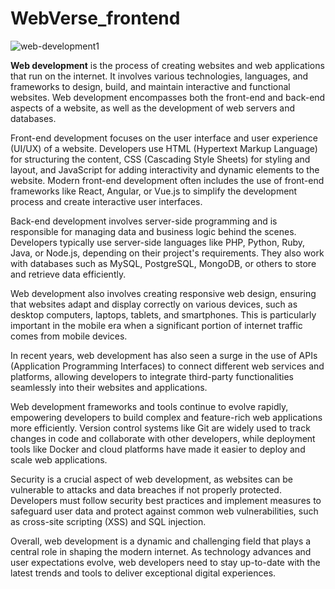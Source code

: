 # WebVerse_frontend


![web-development1](https://github.com/UtshadasCSE/WebVerse_frontend/assets/75168319/83f12fcb-8031-457e-8e62-31739273baa2)


<b>Web development</b> is the process of creating websites and web applications that run on the internet. It involves various technologies, languages, and frameworks to design, build, and maintain interactive and functional websites. Web development encompasses both the front-end and back-end aspects of a website, as well as the development of web servers and databases.

Front-end development focuses on the user interface and user experience (UI/UX) of a website. Developers use HTML (Hypertext Markup Language) for structuring the content, CSS (Cascading Style Sheets) for styling and layout, and JavaScript for adding interactivity and dynamic elements to the website. Modern front-end development often includes the use of front-end frameworks like React, Angular, or Vue.js to simplify the development process and create interactive user interfaces.

Back-end development involves server-side programming and is responsible for managing data and business logic behind the scenes. Developers typically use server-side languages like PHP, Python, Ruby, Java, or Node.js, depending on their project's requirements. They also work with databases such as MySQL, PostgreSQL, MongoDB, or others to store and retrieve data efficiently.

Web development also involves creating responsive web design, ensuring that websites adapt and display correctly on various devices, such as desktop computers, laptops, tablets, and smartphones. This is particularly important in the mobile era when a significant portion of internet traffic comes from mobile devices.

In recent years, web development has also seen a surge in the use of APIs (Application Programming Interfaces) to connect different web services and platforms, allowing developers to integrate third-party functionalities seamlessly into their websites and applications.

Web development frameworks and tools continue to evolve rapidly, empowering developers to build complex and feature-rich web applications more efficiently. Version control systems like Git are widely used to track changes in code and collaborate with other developers, while deployment tools like Docker and cloud platforms have made it easier to deploy and scale web applications.

Security is a crucial aspect of web development, as websites can be vulnerable to attacks and data breaches if not properly protected. Developers must follow security best practices and implement measures to safeguard user data and protect against common web vulnerabilities, such as cross-site scripting (XSS) and SQL injection.

Overall, web development is a dynamic and challenging field that plays a central role in shaping the modern internet. As technology advances and user expectations evolve, web developers need to stay up-to-date with the latest trends and tools to deliver exceptional digital experiences.
